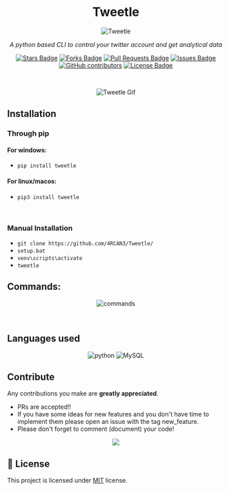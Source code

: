 <h1 align="center">Tweetle</h1>
<p align="center">
  <img src="https://user-images.githubusercontent.com/69053040/114283099-b0971d80-9a65-11eb-86b9-828b91979a82.png" alt = "Tweetle"/>
</p>
<p align="center"><i>A python based CLI to control your twitter account and get analytical data</i></p>
<p align="center">
  <a href="https://github.com/4RCAN3/Tweetle/stargazers"><img src="https://img.shields.io/github/stars/4RCAN3/Tweetle" alt="Stars Badge"/></a>
<a href="https://github.com/4RCAN3/Tweetle/network/members"><img src="https://img.shields.io/github/forks/4RCAN3/Tweetle" alt="Forks Badge"/></a>
<a href="https://github.com/4RCAN3/Tweetle/pulls"><img src="https://img.shields.io/github/issues-pr/4RCAN3/Tweetle" alt="Pull Requests Badge"/></a>
<a href="https://github.com/4RCAN3/Tweetle/issues"><img src="https://img.shields.io/github/issues/4RCAN3/Tweetle" alt="Issues Badge"/></a>
<a href="https://github.com/4RCAN3/Tweetle/graphs/contributors"><img alt="GitHub contributors" src="https://img.shields.io/github/contributors/4RCAN3/Tweetle?color=2b9348"></a>
<a href="https://github.com/4RCAN3/Tweetle/blob/master/LICENSE"><img src="https://img.shields.io/github/license/4RCAN3/Tweetle?color=2b9348" alt="License Badge"/></a>
</p>
<br>

<p align="center"><img src="https://media.discordapp.net/attachments/791081474425749577/830174345657450516/ezgif-7-0ab7a69f2594.gif" alt="Tweetle Gif"></p>


## Installation

### Through pip
#### For windows:
- `pip install tweetle`

#### For linux/macos:
- `pip3 install tweetle`
<br>

### Manual Installation
- `git clone https://github.com/4RCAN3/Tweetle/`
- `setup.bat`
- `venv\scripts\activate`
- `tweetle`


## Commands:
<p align="center"><img src="https://user-images.githubusercontent.com/69053040/114283653-70856a00-9a68-11eb-8737-137efbcd3a3e.png" alt = "commands">
</p>

<br>



## Languages used
<p align="center">
<img src = "https://img.shields.io/badge/python%20-%236C0101.svg?style=for-the-badge&logo=python&logoColor=white" alt="python"/> <img alt="MySQL" src="https://img.shields.io/badge/mysql-%2300f.svg?&style=for-the-badge&logo=mysql&logoColor=white"/>
</p>

## Contribute
Any contributions you make are **greatly appreciated**.

- PRs are accepted!!
- If you have some ideas for new features and you don't have time to implement them please open an issue with the tag new_feature.
- Please don't forget to comment (document) your code!


<p align="center"> <a href="https://ko-fi.com/N4N144R2L"><img src="https://ko-fi.com/img/githubbutton_sm.svg"/></a></p>

## :pencil: License

This project is licensed under [MIT](https://opensource.org/licenses/MIT) license.
